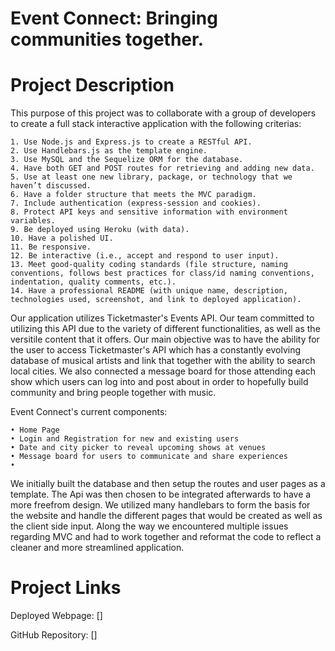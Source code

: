 # Event Connect: Bringing communities together.

# Project Description

This purpose of this project was to collaborate with a group of developers to create a full stack interactive application with the following criterias:

```
1. Use Node.js and Express.js to create a RESTful API.
2. Use Handlebars.js as the template engine.
3. Use MySQL and the Sequelize ORM for the database.
4. Have both GET and POST routes for retrieving and adding new data.
5. Use at least one new library, package, or technology that we haven’t discussed.
6. Have a folder structure that meets the MVC paradigm.
7. Include authentication (express-session and cookies).
8. Protect API keys and sensitive information with environment variables.
9. Be deployed using Heroku (with data).
10. Have a polished UI.
11. Be responsive.
12. Be interactive (i.e., accept and respond to user input).
13. Meet good-quality coding standards (file structure, naming conventions, follows best practices for class/id naming conventions, indentation, quality comments, etc.).
14. Have a professional README (with unique name, description, technologies used, screenshot, and link to deployed application).
```

Our application utilizes Ticketmaster's Events API. Our team committed to utilizing this API due to the variety of different functionalities, as well as the versitile content that it offers. Our main objective was to have the ability for the user to access Ticketmaster's API which has a constantly evolving database of musical artists and link that together with the ability to search local cities. We also connected a message board for those attending each show which users can log into and post about in order to hopefully build community and bring people together with music.

Event Connect's current components: 

```
• Home Page
• Login and Registration for new and existing users
• Date and city picker to reveal upcoming shows at venues
• Message board for users to communicate and share experiences
•  
```

We initially built the database and then setup the routes and user pages as a template. The Api was then chosen to be integrated afterwards to have a more freefrom design. We utilized many handlebars to form the basis for the website and handle the different pages that would be created as well as the client side input. Along the way we encountered multiple issues regarding MVC and had to work together and reformat the code to reflect a cleaner and more streamlined application. 

# Project Links

Deployed Webpage:
[]

GitHub Repository:
[]